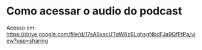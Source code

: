# Como acessar o audio do podcast
Acesso em: https://drive.google.com/file/d/17sA6xscUTqW8zBLqhsgNbdFJa9QfFtPa/view?usp=sharing
